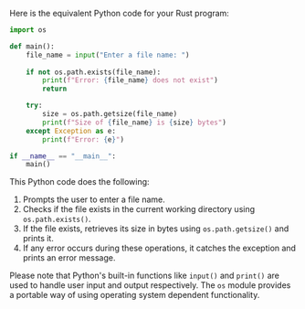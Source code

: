 Here is the equivalent Python code for your Rust program:

```python
import os

def main():
    file_name = input("Enter a file name: ")
    
    if not os.path.exists(file_name):
        print(f"Error: {file_name} does not exist")
        return

    try:
        size = os.path.getsize(file_name)
        print(f"Size of {file_name} is {size} bytes")
    except Exception as e:
        print(f"Error: {e}")

if __name__ == "__main__":
    main()
```

This Python code does the following:

1. Prompts the user to enter a file name.
2. Checks if the file exists in the current working directory using `os.path.exists()`.
3. If the file exists, retrieves its size in bytes using `os.path.getsize()` and prints it.
4. If any error occurs during these operations, it catches the exception and prints an error message.

Please note that Python's built-in functions like `input()` and `print()` are used to handle user input and output respectively. The `os` module provides a portable way of using operating system dependent functionality.
